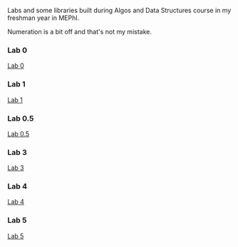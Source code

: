Labs and some libraries built during Algos and Data Structures course in my freshman year in MEPhI.

Numeration is a bit off and that's not my mistake.

### Lab 0
[Lab 0](pics/lab0.png)

### Lab 1
[Lab 1](pics/lab1.png)

### Lab 0.5
[Lab 0.5](pics/lab05.png)

### Lab 3
[Lab 3](pics/lab3.png)

### Lab 4
[Lab 4](pics/lab4.png)

### Lab 5
[Lab 5](pics/lab5.png)
